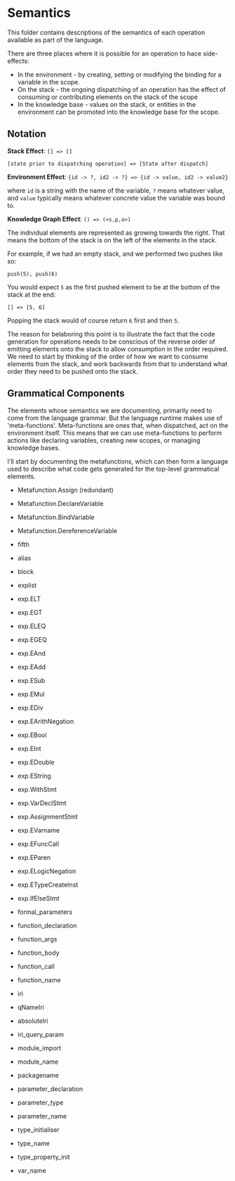 # Semantics

This folder contains descriptions of the semantics of each operation available as part of the language.

There are three places where it is possible for an operation to hace side-effects:

- In the environment - by creating, setting or modifying the binding for a variable in the scope.
- On the stack - the ongoing dispatching of an operation has the effect of consuming or contributing elements on the stack of the scope
- In the knowledge base - values on the stack, or entities in the environment can be promoted into the knowledge base for the scope.

## Notation

**Stack Effect**: `[] => []`

    [state prior to dispatching operation] => [State after dispatch]

**Environment Effect**: `{id -> ?, id2 -> ?} => {id -> value, id2 -> value2}`

where `id` is a string with the name of the variable, `?` means whatever value, and `value` typically means whatever concrete value the variable was bound to.

**Knowledge Graph Effect**: `() => (<s,p,o>)`



The individual elements are represented as growing towards the right.  That means the bottom of the stack is on the left of the elements in the stack.

For example, if we had an empty stack, and we performed two pushes like so:

    push(5), push(6)

You would expect `5` as the first pushed element to be at the bottom of the stack at the end:

    [] => [5, 6]

Popping the stack would of course return `6` first and then `5`.

The reason for belaboring this point is to illustrate the fact that the code generation for operations needs to be conscious of the reverse order of emitting elements onto the stack to allow consumption in the order required.  We need to start by thinking of the order of how we want to consume elements from the stack, and work backwards from that to understand what order they need to be pushed onto the stack.

## Grammatical Components

The elements whose semantics we are documenting, primarily need to come from the language grammar.  But the language runtime makes use of 'meta-functions'.  Meta-functions are ones that, when dispatched, act on the environment itself.  This means that we can use meta-functions to perform actions like declaring variables, creating new scopes, or managing knowledge bases.

I'll start by documenting the metafunctions, which can then form a language used to describe what code gets generated for the top-level grammatical elements.

- Metafunction.Assign (redundant)
- Metafunction.DeclareVariable
- Metafunction.BindVariable
- Metafunction.DereferenceVariable

- fifth
- alias
- block
- explist
- exp.ELT
- exp.EGT
- exp.ELEQ
- exp.EGEQ
- exp.EAnd
- exp.EAdd
- exp.ESub
- exp.EMul
- exp.EDiv
- exp.EArithNegation
- exp.EBool
- exp.EInt
- exp.EDouble
- exp.EString
- exp.WithStmt
- exp.VarDeclStmt
- exp.AssignmentStmt
- exp.EVarname
- exp.EFuncCall
- exp.EParen
- exp.ELogicNegation
- exp.ETypeCreateInst
- exp.IfElseStmt
- formal_parameters
- function_declaration
- function_args
- function_body
- function_call
- function_name
- iri
- qNameIri
- absoluteIri
- iri_query_param
- module_import
- module_name
- packagename
- parameter_declaration
- parameter_type
- parameter_name
- type_initialiser
- type_name
- type_property_init
- var_name
